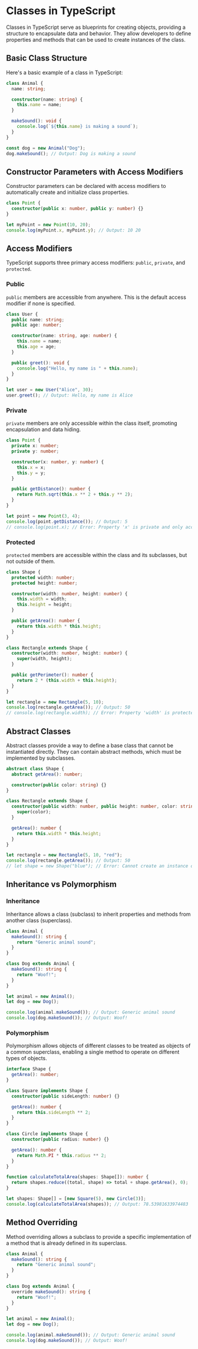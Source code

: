 # Classes in TypeScript

Classes in TypeScript serve as blueprints for creating objects, providing a structure to encapsulate data and behavior. They allow developers to define properties and methods that can be used to create instances of the class.

## Basic Class Structure

Here's a basic example of a class in TypeScript:

```ts
class Animal {
  name: string;

  constructor(name: string) {
    this.name = name;
  }

  makeSound(): void {
    console.log(`${this.name} is making a sound`);
  }
}

const dog = new Animal("Dog");
dog.makeSound(); // Output: Dog is making a sound
```

## Constructor Parameters with Access Modifiers

Constructor parameters can be declared with access modifiers to automatically create and initialize class properties.

```ts
class Point {
  constructor(public x: number, public y: number) {}
}

let myPoint = new Point(10, 20);
console.log(myPoint.x, myPoint.y); // Output: 10 20
```

## Access Modifiers

TypeScript supports three primary access modifiers: `public`, `private`, and `protected`.

### Public

`public` members are accessible from anywhere. This is the default access modifier if none is specified.

```ts
class User {
  public name: string;
  public age: number;

  constructor(name: string, age: number) {
    this.name = name;
    this.age = age;
  }

  public greet(): void {
    console.log("Hello, my name is " + this.name);
  }
}

let user = new User("Alice", 30);
user.greet(); // Output: Hello, my name is Alice
```

### Private

`private` members are only accessible within the class itself, promoting encapsulation and data hiding.

```ts
class Point {
  private x: number;
  private y: number;

  constructor(x: number, y: number) {
    this.x = x;
    this.y = y;
  }

  public getDistance(): number {
    return Math.sqrt(this.x ** 2 + this.y ** 2);
  }
}

let point = new Point(3, 4);
console.log(point.getDistance()); // Output: 5
// console.log(point.x); // Error: Property 'x' is private and only accessible within class 'Point'
```

### Protected

`protected` members are accessible within the class and its subclasses, but not outside of them.

```ts
class Shape {
  protected width: number;
  protected height: number;

  constructor(width: number, height: number) {
    this.width = width;
    this.height = height;
  }

  public getArea(): number {
    return this.width * this.height;
  }
}

class Rectangle extends Shape {
  constructor(width: number, height: number) {
    super(width, height);
  }

  public getPerimeter(): number {
    return 2 * (this.width + this.height);
  }
}

let rectangle = new Rectangle(5, 10);
console.log(rectangle.getArea()); // Output: 50
// console.log(rectangle.width); // Error: Property 'width' is protected and only accessible within class 'Shape' and its subclasses
```

## Abstract Classes

Abstract classes provide a way to define a base class that cannot be instantiated directly. They can contain abstract methods, which must be implemented by subclasses.

```ts
abstract class Shape {
  abstract getArea(): number;

  constructor(public color: string) {}
}

class Rectangle extends Shape {
  constructor(public width: number, public height: number, color: string) {
    super(color);
  }

  getArea(): number {
    return this.width * this.height;
  }
}

let rectangle = new Rectangle(5, 10, "red");
console.log(rectangle.getArea()); // Output: 50
// let shape = new Shape("blue"); // Error: Cannot create an instance of an abstract class
```

## Inheritance vs Polymorphism

### Inheritance

Inheritance allows a class (subclass) to inherit properties and methods from another class (superclass).

```ts
class Animal {
  makeSound(): string {
    return "Generic animal sound";
  }
}

class Dog extends Animal {
  makeSound(): string {
    return "Woof!";
  }
}

let animal = new Animal();
let dog = new Dog();

console.log(animal.makeSound()); // Output: Generic animal sound
console.log(dog.makeSound()); // Output: Woof!
```

### Polymorphism

Polymorphism allows objects of different classes to be treated as objects of a common superclass, enabling a single method to operate on different types of objects.

```ts
interface Shape {
  getArea(): number;
}

class Square implements Shape {
  constructor(public sideLength: number) {}

  getArea(): number {
    return this.sideLength ** 2;
  }
}

class Circle implements Shape {
  constructor(public radius: number) {}

  getArea(): number {
    return Math.PI * this.radius ** 2;
  }
}

function calculateTotalArea(shapes: Shape[]): number {
  return shapes.reduce((total, shape) => total + shape.getArea(), 0);
}

let shapes: Shape[] = [new Square(5), new Circle(3)];
console.log(calculateTotalArea(shapes)); // Output: 78.53981633974483
```

## Method Overriding

Method overriding allows a subclass to provide a specific implementation of a method that is already defined in its superclass.

```ts
class Animal {
  makeSound(): string {
    return "Generic animal sound";
  }
}

class Dog extends Animal {
  override makeSound(): string {
    return "Woof!";
  }
}

let animal = new Animal();
let dog = new Dog();

console.log(animal.makeSound()); // Output: Generic animal sound
console.log(dog.makeSound()); // Output: Woof!
```
